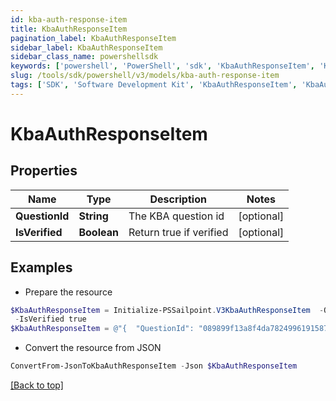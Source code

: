 ```yaml
---
id: kba-auth-response-item
title: KbaAuthResponseItem
pagination_label: KbaAuthResponseItem
sidebar_label: KbaAuthResponseItem
sidebar_class_name: powershellsdk
keywords: ['powershell', 'PowerShell', 'sdk', 'KbaAuthResponseItem', 'KbaAuthResponseItem'] 
slug: /tools/sdk/powershell/v3/models/kba-auth-response-item
tags: ['SDK', 'Software Development Kit', 'KbaAuthResponseItem', 'KbaAuthResponseItem']
---
```



# KbaAuthResponseItem

## Properties

Name | Type | Description | Notes
------------ | ------------- | ------------- | -------------
**QuestionId** | **String** | The KBA question id | [optional] 
**IsVerified** | **Boolean** | Return true if verified | [optional] 

## Examples

- Prepare the resource
```powershell
$KbaAuthResponseItem = Initialize-PSSailpoint.V3KbaAuthResponseItem  -QuestionId 089899f13a8f4da7824996191587bab9 `
 -IsVerified true
$KbaAuthResponseItem = @"{  "QuestionId": "089899f13a8f4da7824996191587bab9", "IsVerified": "true "}"@
```

- Convert the resource from JSON
```powershell
ConvertFrom-JsonToKbaAuthResponseItem -Json $KbaAuthResponseItem
```


[[Back to top]](#) 

